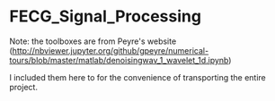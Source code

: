 # FECG_Signal_Processing





Note:
the toolboxes are from Peyre's website (http://nbviewer.jupyter.org/github/gpeyre/numerical-tours/blob/master/matlab/denoisingwav_1_wavelet_1d.ipynb)

I included them here to for the convenience of transporting the entire project.
